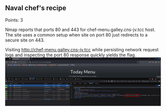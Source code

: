 ## Naval chef's recipe 

Points: 3

Nmap reports that ports 80 and 443 for chef-menu.galley.cns-jv.tcc host.
The site uses a common setup when site on port 80 just redirects to a secure site on 443.

Visiting http://chef-menu.galley.cns-jv.tcc while persisting network request logs and inspecting the port 80 response quickly yields the flag.
![alt text](img/ingredient.png)
